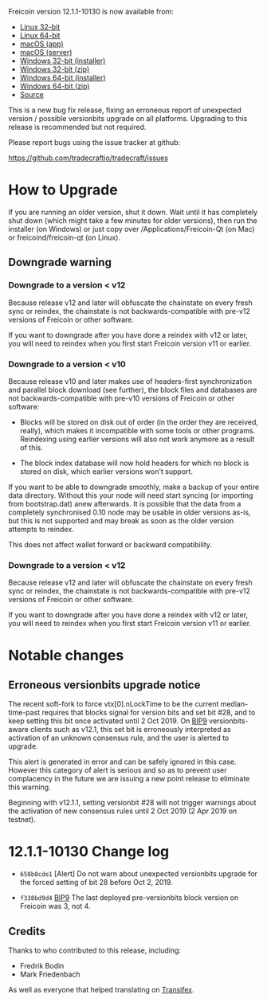 Freicoin version 12.1.1-10130 is now available from:

  * [Linux 32-bit](https://s3.amazonaws.com/in.freico.stable/freicoin-v12.1.1-10130-linux32.zip)
  * [Linux 64-bit](https://s3.amazonaws.com/in.freico.stable/freicoin-v12.1.1-10130-linux64.zip)
  * [macOS (app)](https://s3.amazonaws.com/in.freico.stable/freicoin-v12.1.1-10130-osx.dmg)
  * [macOS (server)](https://s3.amazonaws.com/in.freico.stable/freicoin-v12.1.1-10130-osx64.tar.gz)
  * [Windows 32-bit (installer)](https://s3.amazonaws.com/in.freico.stable/freicoin-v12.1.1-10130-win32-setup.exe)
  * [Windows 32-bit (zip)](https://s3.amazonaws.com/in.freico.stable/freicoin-v12.1.1-10130-win32.zip)
  * [Windows 64-bit (installer)](https://s3.amazonaws.com/in.freico.stable/freicoin-v12.1.1-10130-win64-setup.exe)
  * [Windows 64-bit (zip)](https://s3.amazonaws.com/in.freico.stable/freicoin-v12.1.1-10130-win64.zip)
  * [Source](https://github.com/tradecraftio/tradecraft/archive/v12.1.1-10130.zip)

This is a new bug fix release, fixing an erroneous report of
unexpected version / possible versionbits upgrade on all platforms.
Upgrading to this release is recommended but not required.

Please report bugs using the issue tracker at github:

  https://github.com/tradecraftio/tradecraft/issues

How to Upgrade
==============

If you are running an older version, shut it down. Wait until it has
completely shut down (which might take a few minutes for older
versions), then run the installer (on Windows) or just copy over
/Applications/Freicoin-Qt (on Mac) or freicoind/freicoin-qt (on
Linux).

Downgrade warning
-----------------

### Downgrade to a version < v12

Because release v12 and later will obfuscate the chainstate on every
fresh sync or reindex, the chainstate is not backwards-compatible with
pre-v12 versions of Freicoin or other software.

If you want to downgrade after you have done a reindex with v12 or
later, you will need to reindex when you first start Freicoin version
v11 or earlier.

### Downgrade to a version < v10

Because release v10 and later makes use of headers-first
synchronization and parallel block download (see further), the block
files and databases are not backwards-compatible with pre-v10 versions
of Freicoin or other software:

* Blocks will be stored on disk out of order (in the order they are
  received, really), which makes it incompatible with some tools or
  other programs. Reindexing using earlier versions will also not work
  anymore as a result of this.

* The block index database will now hold headers for which no block is
  stored on disk, which earlier versions won't support.

If you want to be able to downgrade smoothly, make a backup of your
entire data directory. Without this your node will need start syncing
(or importing from bootstrap.dat) anew afterwards. It is possible that
the data from a completely synchronised 0.10 node may be usable in
older versions as-is, but this is not supported and may break as soon
as the older version attempts to reindex.

This does not affect wallet forward or backward compatibility.

### Downgrade to a version < v12

Because release v12 and later will obfuscate the chainstate on every
fresh sync or reindex, the chainstate is not backwards-compatible with
pre-v12 versions of Freicoin or other software.

If you want to downgrade after you have done a reindex with v12 or
later, you will need to reindex when you first start Freicoin version
v11 or earlier.

Notable changes
===============

Erroneous versionbits upgrade notice
------------------------------------

The recent soft-fork to force vtx[0].nLockTime to be the current
median-time-past requires that blocks signal for version bits and set
bit #28, and to keep setting this bit once activated until 2 Oct 2019.
On [BIP9][] versionbits-aware clients such as v12.1, this set bit is
erroneously interpreted as activation of an unknown consensus rule,
and the user is alerted to upgrade.

This alert is generated in error and can be safely ignored in this
case.  However this category of alert is serious and so as to prevent
user complacency in the future we are issuing a new point release to
eliminate this warning.

Beginning with v12.1.1, setting versionbit #28 will not trigger
warnings about the activation of new consensus rules until 2 Oct 2019
(2 Apr 2019 on testnet).

[BIP9]: https://github.com/bitcoin/bips/blob/master/bip-0009.mediawiki

12.1.1-10130 Change log
=======================

- `658b0cde1` [Alert]
  Do not warn about unexpected versionbits upgrade for the forced
  setting of bit 28 before Oct 2, 2019.

- `f338bd9d4` [BIP9]
  The last deployed pre-versionbits block version on Freicoin was 3, not 4.

Credits
--------

Thanks to who contributed to this release, including:

- Fredrik Bodin
- Mark Friedenbach

As well as everyone that helped translating on [Transifex](https://www.transifex.com/tradecraft/freicoin-1/).
